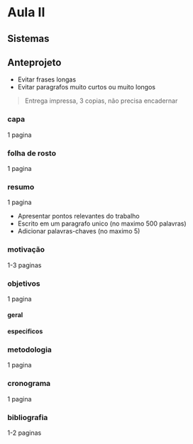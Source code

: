 # Aula II

## Sistemas

## Anteprojeto

- Evitar frases longas
- Evitar paragrafos muito curtos ou muito longos

> Entrega impressa, 3 copias, não precisa encadernar

### capa

1 pagina

### folha de rosto

1 pagina

### resumo

1 pagina

- Apresentar pontos relevantes do trabalho
- Escrito em um paragrafo unico (no maximo 500 palavras)
- Adicionar palavras-chaves (no maximo 5)

### motivação

1-3 paginas

### objetivos

1 pagina

#### geral

#### especificos

### metodologia

1 pagina

### cronograma

1 pagina

### bibliografia

1-2 paginas

